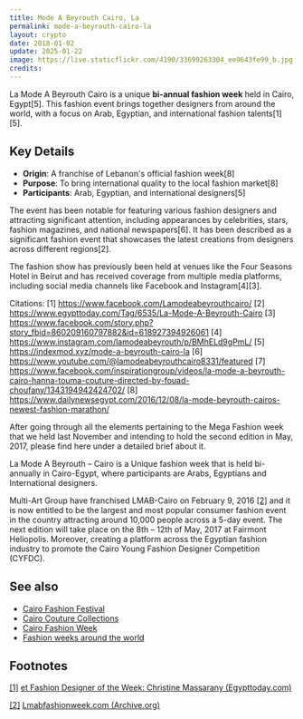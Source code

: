 ```yaml
---
title: Mode A Beyrouth Cairo, La
permalink: mode-a-beyrouth-cairo-la
layout: crypto
date: 2018-01-02
update: 2025-01-22
image: https://live.staticflickr.com/4190/33699263304_ee9643fe99_b.jpg
credits:
---
```


La Mode A Beyrouth Cairo is a unique **bi-annual fashion week** held in Cairo, Egypt[5]. This fashion event brings together designers from around the world, with a focus on Arab, Egyptian, and international fashion talents[1][5].

## Key Details
- **Origin**: A franchise of Lebanon's official fashion week[8]
- **Purpose**: To bring international quality to the local fashion market[8]
- **Participants**: Arab, Egyptian, and international designers[5]

The event has been notable for featuring various fashion designers and attracting significant attention, including appearances by celebrities, stars, fashion magazines, and national newspapers[6]. It has been described as a significant fashion event that showcases the latest creations from designers across different regions[2].

The fashion show has previously been held at venues like the Four Seasons Hotel in Beirut and has received coverage from multiple media platforms, including social media channels like Facebook and Instagram[4][3].

Citations:
[1] https://www.facebook.com/Lamodeabeyrouthcairo/
[2] https://www.egypttoday.com/Tag/6535/La-Mode-A-Beyrouth-Cairo
[3] https://www.facebook.com/story.php?story_fbid=860209160797882&id=618927394926061
[4] https://www.instagram.com/lamodeabeyrouth/p/BMhELd9gPmL/
[5] https://indexmod.xyz/mode-a-beyrouth-cairo-la
[6] https://www.youtube.com/@lamodeabeyrouthcairo8331/featured
[7] https://www.facebook.com/inspirationgroup/videos/la-mode-a-beyrouth-cairo-hanna-touma-couture-directed-by-fouad-choufany/1343194942424702/
[8] https://www.dailynewsegypt.com/2016/12/08/la-mode-beyrouth-cairos-newest-fashion-marathon/

After going through all the elements pertaining to the Mega Fashion week that we held last November and intending to hold the second edition in May, 2017, please find here under a detailed brief about it.

La Mode A Beyrouth – Cairo is a Unique fashion week that is held bi-annually in Cairo-Egypt, where participants are Arabs, Egyptians and International designers.

Multi-Art Group have franchised LMAB-Cairo on February 9, 2016 <span id="a2">[\[2\]](#f2)</span> and it is now entitled to be the largest and most popular consumer fashion event in the country attracting around 10,000 people across a 5-day event. The next edition will take place on the 8th – 12th of May, 2017 at Fairmont Heliopolis. Moreover, creating a platform across the Egyptian fashion industry to promote the Cairo Young Fashion Designer Competition (CYFDC).

## See also

+ [Cairo Fashion Festival](cairo-fashion-festival)
+ [Cairo Couture Collections](cairo-couture-collections)
+ [Cairo Fashion Week](cairo-fashion-week)
+ [Fashion weeks around the world](fashion-weeks-around-the-world)

## Footnotes

[[1]](#a1) <span id="f1"></span> [et Fashion Designer of the Week: Christine Massarany (Egypttoday.com)](http://www.egypttoday.com/Article/6/27764/et-Fashion-Designer-of-the-Week-Christine-Massarany)

[[2]](#a2) <span id="f2"></span> [Lmabfashionweek.com (Archive.org)](https://web.archive.org/web/20160406083215/http://www.lmabfashionweek.com:80/)
